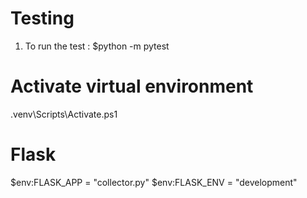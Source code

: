 # Testing
1. To run the test : $python -m pytest

# Activate  virtual environment
.venv\Scripts\Activate.ps1

# Flask
$env:FLASK_APP = "collector.py"
$env:FLASK_ENV = "development"